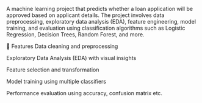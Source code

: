 A machine learning project that predicts whether a loan application will be approved based on applicant details. The project involves data preprocessing, exploratory data analysis (EDA), feature engineering, model training, and evaluation using classification algorithms such as Logistic Regression, Decision Trees, Random Forest, and more.

🚀 Features Data cleaning and preprocessing

Exploratory Data Analysis (EDA) with visual insights

Feature selection and transformation

Model training using multiple classifiers

Performance evaluation using accuracy, confusion matrix etc.
